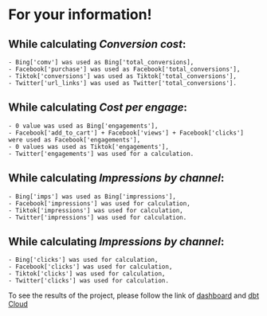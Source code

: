 # For your information!

## While calculating *Conversion cost*:
    - Bing['comv'] was used as Bing['total_conversions],
    - Facebook['purchase'] was used as Facebook['total_conversions'],
    - Tiktok['conversions'] was used as Tiktok['total_conversions'],
    - Twitter['url_links'] was used as Twitter['total_conversions'].

## While calculating *Cost per engage*:
    - 0 value was used as Bing['engagements'],
    - Facebook['add_to_cart'] + Facebook['views'] + Facebook['clicks'] were used as Facebook['engagements'],
    - 0 values was used as Tiktok['engagements'],
    - Twitter['engagements'] was used for a calculation.

## While calculating *Impressions by channel*:
    - Bing['imps'] was used as Bing['impressions'],
    - Facebook['impressions'] was used for calculation,
    - Tiktok['impressions'] was used for calculation,
    - Twitter['impressions'] was used for calculation.

## While calculating *Impressions by channel*:
    - Bing['clicks'] was used for calculation,
    - Facebook['clicks'] was used for calculation,
    - Tiktok['clicks'] was used for calculation,
    - Twitter['clicks'] was used for calculation.


To see the results of the project, please follow the link of [dashboard](https://lookerstudio.google.com/reporting/726a88e0-5eaa-496e-aafe-c1f69a191071) and
[dbt Cloud](https://cloud.getdbt.com/develop/179359/projects/263354)